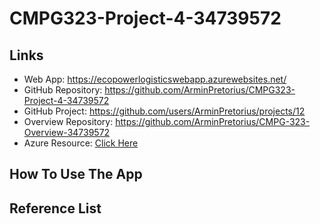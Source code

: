# CMPG323-Project-4-34739572
## Links
* Web App: https://ecopowerlogisticswebapp.azurewebsites.net/
* GitHub Repository: https://github.com/ArminPretorius/CMPG323-Project-4-34739572
* GitHub Project: https://github.com/users/ArminPretorius/projects/12
* Overview Repository: https://github.com/ArminPretorius/CMPG-323-Overview-34739572
* Azure Resource: [Click Here](https://portal.azure.com/?Microsoft_Azure_Education_correlationId=2160cbc2-47cc-417e-bb38-7a2df218a389&Microsoft_Azure_Education_newA4E=true&Microsoft_Azure_Education_asoSubGuid=5f0ef465-c7e9-43e6-a30d-450ef26e6856#@nwuac.onmicrosoft.com/resource/subscriptions/5f0ef465-c7e9-43e6-a30d-450ef26e6856/resourceGroups/CMPG323/overview)
## How To Use The App
## Reference List
